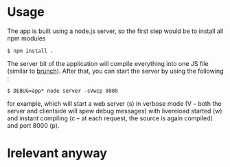 # Usage

The app is built using a node.js server, so the first step would be to install all npm modules

    $ npm install .

The server bit of the application will compile everything into one JS file (similar to [brunch](http://brunch.io/)).
After that, you can start the server by using the following  :

    $ DEBUG=app* node server -sVwcp 8000

for example, which will start a web server (s) in verbose mode (V – both the server and clientside will spew debug messages) with livereload started (w) and instant compiling (c – at each request, the source is again compiled) and port 8000 (p).

# Irelevant anyway
